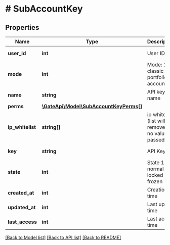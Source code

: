 # # SubAccountKey

## Properties

Name | Type | Description | Notes
------------ | ------------- | ------------- | -------------
**user_id** | **int** | User ID | [optional] [readonly] 
**mode** | **int** | Mode: 1 - classic 2 - portfolio account | [optional] 
**name** | **string** | API key name | [optional] 
**perms** | [**\GateApi\Model\SubAccountKeyPerms[]**](SubAccountKeyPerms.md) |  | [optional] 
**ip_whitelist** | **string[]** | ip white list (list will be removed if no value is passed) | [optional] 
**key** | **string** | API Key | [optional] [readonly] 
**state** | **int** | State 1 - normal 2 - locked 3 - frozen | [optional] [readonly] 
**created_at** | **int** | Creation time | [optional] [readonly] 
**updated_at** | **int** | Last update time | [optional] [readonly] 
**last_access** | **int** | Last access time | [optional] [readonly] 

[[Back to Model list]](../../README.md#documentation-for-models) [[Back to API list]](../../README.md#documentation-for-api-endpoints) [[Back to README]](../../README.md)
